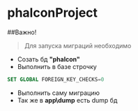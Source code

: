 # phalconProject

##Важно!

>Для запуска миграций необходимо 

- Созать бд __"phalcon"__
- Выполнить в базе строчку 
``` SQL
SET GLOBAL FOREIGN_KEY_CHECKS=0
```
- Выполнить саму миграцию
- Так же в __app\dump__ есть dump бд  
